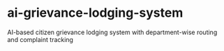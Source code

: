 # ai-grievance-lodging-system
AI-based citizen grievance lodging system with department-wise routing and complaint tracking
